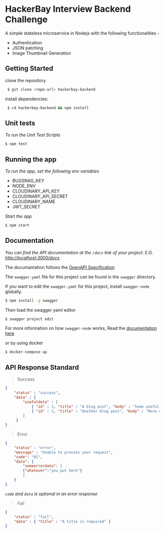 # HackerBay Interview Backend Challenge

A simple stateless microservice in Nodejs with the following functionalities -
- Authentication
- JSON patching
- Image Thumbnail Generation

## Getting Started

clone the repository
```sh
 $ git clone <repo-url> hackerbay-backend
 ```

install dependencies:
```sh
 $ cd hackerbay-backend && npm install
```

## Unit tests

*To run the Unit Test Scripts*

```sh
$ npm test
```

## Running the app

*To run the app, set the following env variables*

- BUGSNAG_KEY
- NODE_ENV
- CLOUDINARY_API_KEY
- CLOUDINARY_API_SECRET
- CLOUDINARY_NAME
- JWT_SECRET

*Start the app*

```sh
$ npm start
```

## Documentation

*You can find the API documentation at the `/docs` link of your project. E.G. [http://localhost:3000/docs](http://localhost:3000/docs)*

The documantation follows the [OpenAPI Specification](https://github.com/OAI/OpenAPI-Specification/blob/master/versions/2.0.md)

The `swagger.yaml` file for this project can be found in the `swagger` directory.

If you want to edit the `swagger.yaml` for this project, install `swagger-node` globally.

```sh
$ npm install -g swagger
```

Then load the swagger yaml editor

```sh
$ swagger project edit
```

For more information on how `swagger-node` works, Read the [documentation here](https://github.com/swagger-api/swagger-node/blob/master/docs/README.md)

or by using docker

```sh
$ docker-compose up
```

## API Response Standard

> Success

```json
{
    "status" : "success",
    "data" : {
        "usefuldata" : [
            { "id" : 1, "title" : "A blog post", "body" : "Some useful content" },
            { "id" : 2, "title" : "Another blog post", "body" : "More content" },
        ]
     }
}

```

> Error

```json
{
    "status" : "error",
    "message" : "Unable to process your request",
	"code": "01",
	"data": {
		"someerrordata": [
		{"whatever":"you put here"}
		]
	}
}
```

*`code` and `data` is optional in an error response*


> Fail

```json
{
    "status" : "fail",
    "data" : { "title" : "A title is required" }
}
```
